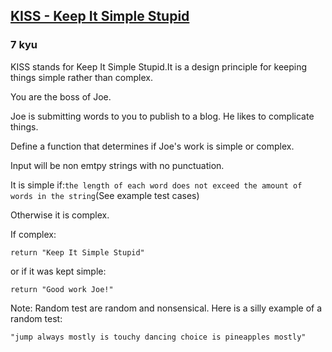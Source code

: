 <h2><a href=https://www.codewars.com/kata/57eeb8cc5f79f6465a0015c1/train/javascript target="_blank">KISS - Keep It Simple Stupid</a></h2><h3>7 kyu</h3><p>KISS stands for Keep It Simple Stupid.It is a design principle for keeping things simple rather than complex.</p><p>You are the boss of Joe.</p><p>Joe is submitting words to you to publish to a blog. He likes to complicate things.</p><p>Define a function that determines if Joe's work is simple or complex.</p><p>Input will be non emtpy strings with no punctuation.</p><p>It is simple if:<code>the length of each word does not exceed the amount of words in the string</code>(See example test cases)</p><p>Otherwise it is complex.</p><p>If complex:</p><pre><code class="language-python"><span class="cm-keyword">return</span> <span class="cm-string">"Keep It Simple Stupid"</span></code></pre><p>or if it was kept simple:</p><pre><code class="language-python"><span class="cm-keyword">return</span> <span class="cm-string">"Good work Joe!"</span></code></pre><p>Note: Random test are random and nonsensical. Here is a silly example of a random test:</p><pre><code class="language-python"><span class="cm-string">"jump always mostly is touchy dancing choice is pineapples mostly"</span></code></pre>
